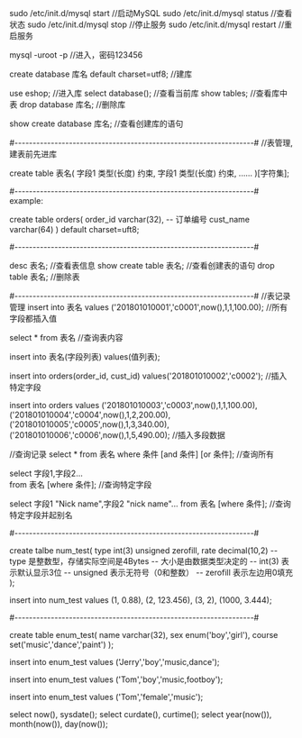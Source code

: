 sudo /etc/init.d/mysql start    //启动MySQL
sudo /etc/init.d/mysql status   //查看状态
sudo /etc/init.d/mysql stop     //停止服务
sudo /etc/init.d/mysql restart  //重启服务

mysql -uroot -p                 //进入，密码123456

create  database 库名
default charset=utf8;           //建库

use eshop;                      //进入库
select database();              //查看当前库
show tables;                    //查看库中表
drop database 库名;             //删除库

show create database 库名;      //查看创建库的语句

#------------------------------------------------------------------#
//表管理, 建表前先进库

create table 表名(
  字段1 类型(长度) 约束,
  字段1 类型(长度) 约束,
  ......
)[字符集];

#------------------------------------------------------------------#
example:

create table orders(
  order_id varchar(32), -- 订单编号
  cust_name varchar(64)
) default charset=uft8;

#------------------------------------------------------------------#

desc 表名;                      //查看表信息
show create table 表名;         //查看创建表的语句
drop table 表名;                //删除表

#------------------------------------------------------------------#
//表记录管理
insert into 表名 values
('201801010001','c0001',now(),1,1,100.00);        //所有字段都插入值

select * from 表名              //查询表内容

insert into 表名(字段列表)
values(值列表);

insert into orders(order_id, cust_id)
values('201801010002','c0002');               //插入特定字段

insert into orders values
('201801010003','c0003',now(),1,1,100.00),
('201801010004','c0004',now(),1,2,200.00),
('201801010005','c0005',now(),1,3,340.00),
('201801010006','c0006',now(),1,5,490.00);    //插入多段数据

//查询记录
select * from 表名 where 条件 [and 条件] [or 条件];   //查询所有

select 字段1,字段2...                         
from 表名 [where 条件];                       //查询特定字段

select 字段1 "Nick name",字段2 "nick name"...
from 表名 [where 条件];                       //查询特定字段并起别名

#------------------------------------------------------------------#

create talbe num_test(
	type int(3) unsigned zerofill,
	rate decimal(10,2)
	-- type 是整数型，存储实际空间是4Bytes
	-- 大小是由数据类型决定的
	-- int(3) 表示默认显示3位
	-- unsigned 表示无符号（0和整数）
	-- zerofill 表示左边用0填充
);

insert into num_test values
(1, 0.88),
(2, 123.456),
(3, 2),
(1000, 3.444);

#------------------------------------------------------------------#

create table enum_test(
	name varchar(32),
	sex  enum('boy','girl'),
	course set('music','dance','paint')
);

insert into enum_test values
('Jerry','boy','music,dance');

insert into enum_test values
('Tom','boy','music,footboy');

insert into enum_test values
('Tom','female','music');

select now(), sysdate();
select curdate(), curtime();
select year(now()), month(now()), day(now());